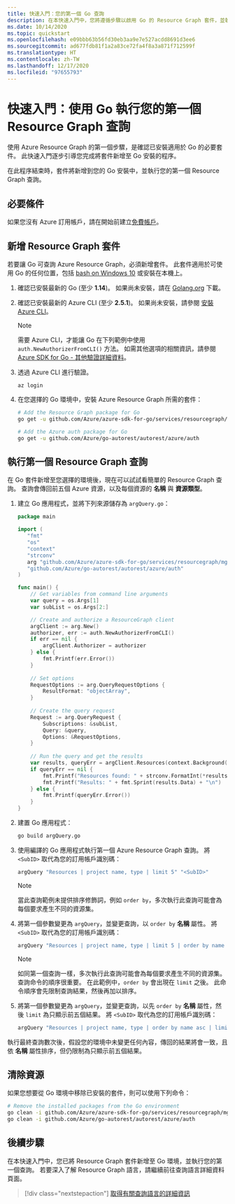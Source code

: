 ```yaml
---
title: 快速入門：您的第一個 Go 查詢
description: 在本快速入門中，您將遵循步驟以啟用 Go 的 Resource Graph 套件，並執行第一個查詢。
ms.date: 10/14/2020
ms.topic: quickstart
ms.openlocfilehash: e09bbb63b56fd30eb3aa9e7e527acdd8691d3ee6
ms.sourcegitcommit: ad677fdb81f1a2a83ce72fa4f8a3a871f712599f
ms.translationtype: HT
ms.contentlocale: zh-TW
ms.lasthandoff: 12/17/2020
ms.locfileid: "97655793"
---
```

# <a name="quickstart-run-your-first-resource-graph-query-using-go"></a>快速入門：使用 Go 執行您的第一個 Resource Graph 查詢

使用 Azure Resource Graph 的第一個步驟，是確認已安裝適用於 Go 的必要套件。 此快速入門逐步引導您完成將套件新增至 Go 安裝的程序。

在此程序結束時，套件將新增到您的 Go 安裝中，並執行您的第一個 Resource Graph 查詢。

## <a name="prerequisites"></a>必要條件

如果您沒有 Azure 訂用帳戶，請在開始前建立[免費帳戶](https://azure.microsoft.com/free/)。

## <a name="add-the-resource-graph-package"></a>新增 Resource Graph 套件

若要讓 Go 可查詢 Azure Resource Graph，必須新增套件。 此套件適用於可使用 Go 的任何位置，包括 [bash on Windows 10](/windows/wsl/install-win10) 或安裝在本機上。

1. 確認已安裝最新的 Go (至少 **1.14**)。 如果尚未安裝，請在 [Golang.org](https://golang.org/dl/) 下載。

1. 確認已安裝最新的 Azure CLI (至少 **2.5.1**)。 如果尚未安裝，請參閱 [安裝 Azure CLI](/cli/azure/install-azure-cli)。

   > [!NOTE]
   > 需要 Azure CLI，才能讓 Go 在下列範例中使用 `auth.NewAuthorizerFromCLI()` 方法。 如需其他選項的相關資訊，請參閱 [Azure SDK for Go - 其他驗證詳細資料](https://github.com/Azure/azure-sdk-for-go#more-authentication-details)。

1. 透過 Azure CLI 進行驗證。

   ```azurecli
   az login
   ```

1. 在您選擇的 Go 環境中，安裝 Azure Resource Graph 所需的套件：

   ```bash
   # Add the Resource Graph package for Go
   go get -u github.com/Azure/azure-sdk-for-go/services/resourcegraph/mgmt/2019-04-01/resourcegraph

   # Add the Azure auth package for Go
   go get -u github.com/Azure/go-autorest/autorest/azure/auth
   ```

## <a name="run-your-first-resource-graph-query"></a>執行第一個 Resource Graph 查詢

在 Go 套件新增至您選擇的環境後，現在可以試試看簡單的 Resource Graph 查詢。 查詢會傳回前五個 Azure 資源，以及每個資源的 **名稱** 與 **資源類型**。

1. 建立 Go 應用程式，並將下列來源儲存為 `argQuery.go`：

   ```Go
   package main
   
   import (
      "fmt"
      "os"
      "context"
      "strconv"
      arg "github.com/Azure/azure-sdk-for-go/services/resourcegraph/mgmt/2019-04-01/resourcegraph"
      "github.com/Azure/go-autorest/autorest/azure/auth"
   )
   
   func main() {
       // Get variables from command line arguments
       var query = os.Args[1]
       var subList = os.Args[2:]
   
       // Create and authorize a ResourceGraph client
       argClient := arg.New()
       authorizer, err := auth.NewAuthorizerFromCLI()
       if err == nil {
           argClient.Authorizer = authorizer
       } else {
           fmt.Printf(err.Error())
       }
     
       // Set options
       RequestOptions := arg.QueryRequestOptions {
           ResultFormat: "objectArray",
       }
     
       // Create the query request
       Request := arg.QueryRequest {
           Subscriptions: &subList,
           Query: &query,
           Options: &RequestOptions,
       }
     
       // Run the query and get the results
       var results, queryErr = argClient.Resources(context.Background(), Request)
       if queryErr == nil {
           fmt.Printf("Resources found: " + strconv.FormatInt(*results.TotalRecords, 10) + "\n")
           fmt.Printf("Results: " + fmt.Sprint(results.Data) + "\n")
       } else {
           fmt.Printf(queryErr.Error())
       }
   }
   ```

1. 建置 Go 應用程式：

   ```bash
   go build argQuery.go
   ```

1. 使用編譯的 Go 應用程式執行第一個 Azure Resource Graph 查詢。 將 `<SubID>` 取代為您的訂用帳戶識別碼：

   ```bash
   argQuery "Resources | project name, type | limit 5" "<SubID>"
   ```

   > [!NOTE]
   > 當此查詢範例未提供排序修飾詞，例如 `order by`，多次執行此查詢可能會為每個要求產生不同的資源集。

1. 將第一個參數變更為 `argQuery`，並變更查詢，以 `order by` **名稱** 屬性。 將 `<SubID>` 取代為您的訂用帳戶識別碼：

   ```bash
   argQuery "Resources | project name, type | limit 5 | order by name asc" "<SubID>"
   ```

   > [!NOTE]
   > 如同第一個查詢一樣，多次執行此查詢可能會為每個要求產生不同的資源集。 查詢命令的順序很重要。 在此範例中，`order by` 會出現在 `limit` 之後。 此命令順序會先限制查詢結果，然後再加以排序。

1. 將第一個參數變更為 `argQuery`，並變更查詢，以先 `order by` **名稱** 屬性，然後 `limit` 為只顯示前五個結果。 將 `<SubID>` 取代為您的訂用帳戶識別碼：

   ```bash
   argQuery "Resources | project name, type | order by name asc | limit 5" "<SubID>"
   ```

執行最終查詢數次後，假設您的環境中未變更任何內容，傳回的結果將會一致，且依 **名稱** 屬性排序，但仍限制為只顯示前五個結果。

## <a name="clean-up-resources"></a>清除資源

如果您想要從 Go 環境中移除已安裝的套件，則可以使用下列命令：

```bash
# Remove the installed packages from the Go environment
go clean -i github.com/Azure/azure-sdk-for-go/services/resourcegraph/mgmt/2019-04-01/resourcegraph
go clean -i github.com/Azure/go-autorest/autorest/azure/auth
```

## <a name="next-steps"></a>後續步驟

在本快速入門中，您已將 Resource Graph 套件新增至 Go 環境，並執行您的第一個查詢。 若要深入了解 Resource Graph 語言，請繼續前往查詢語言詳細資料頁面。

> [!div class="nextstepaction"]
> [取得有關查詢語言的詳細資訊](./concepts/query-language.md)